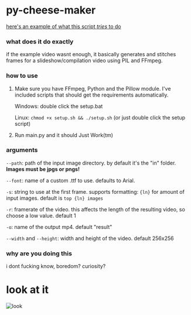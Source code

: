 # py-cheese-maker
[here's an example of what this script *tries* to do](https://cdn.discordapp.com/attachments/285880764493725696/888102683456716820/top_5000_cheeses_1_1_1.mp4)

### what does it do exactly
if the example video wasnt enough, it basically generates and stitches frames for a slideshow/compilation video using PIL and FFmpeg.

### how to use
1. Make sure you have FFmpeg, Python and the Pillow module. I've included scripts that should get the requirements automatically.
   
   Windows: double click the setup.bat

   Linux: ``chmod +x setup.sh && ./setup.sh`` (or just double click the setup script)
2. Run main.py and it should Just Work(tm)

### arguments
``--path``: path of the input image directory. by default it's the "in" folder. **Images must be jpgs or pngs!**

``--font``: name of a custom .ttf to use. defaults to Arial.

``-s``: string to use at the first frame. supports formatting: ``{ln}`` for amount of input images. default is ``top {ln} images``

``-r``: framerate of the video. this affects the length of the resulting video, so choose a low value. default 1

``-o``: name of the output mp4. default "result"

``--width`` and ``--height``: width and height of the video. default 256x256
### why are you doing this
i dont fucking know, boredom? curiosity?

# look at it

![look](https://octodex.github.com/images/inflatocat.png)
